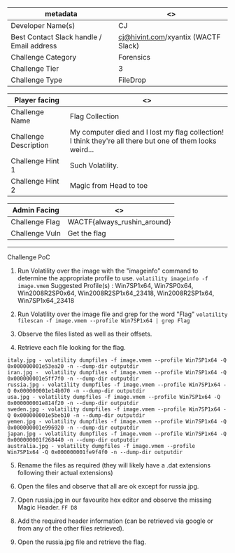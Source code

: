 | metadata | <> |
|--- | --- |
| Developer Name(s) | CJ |
| Best Contact Slack handle / Email address | cj@hivint.com/xyantix (WACTF Slack) |
| Challenge Category | Forensics |
| Challenge Tier | 3 |
| Challenge Type | FileDrop |

| Player facing | <> |
|--- | --- |
|Challenge Name | Flag Collection |
|Challenge Description | My computer died and I lost my flag collection! I think they're all there but one of them looks weird...| 
|Challenge Hint 1 | Such Volatility. |
|Challenge Hint 2 | Magic from Head to toe |

| Admin Facing | <> |
|--- | --- |
|Challenge Flag| WACTF{always_rushin_around} |
|Challenge Vuln| Get the flag |
---

Challenge PoC
1. Run Volatility over the image with the "imageinfo" command to determine the appropriate profile to use. 
```volatility imageinfo -f image.vmem```
Suggested Profile(s) : Win7SP1x64, Win7SP0x64, Win2008R2SP0x64, Win2008R2SP1x64_23418, Win2008R2SP1x64, Win7SP1x64_23418


2. Run Volatility over the image file and grep for the word "Flag"
```volatility filescan -f image.vmem --profile Win7SP1x64 | grep Flag```

3. Observe the files listed as well as their offsets.

4. Retrieve each file looking for the flag.
```
italy.jpg - volatility dumpfiles -f image.vmem --profile Win7SP1x64 -Q 0x000000001e53ea20 -n --dump-dir outputdir 
iran.jpg -  volatility dumpfiles -f image.vmem --profile Win7SP1x64 -Q 0x000000001e5ff7f0 -n --dump-dir outputdir 
russia.jpg - volatility dumpfiles -f image.vmem --profile Win7SP1x64 -Q 0x000000001e14b070 -n --dump-dir outputdir 
usa.jpg - volatility dumpfiles -f image.vmem --profile Win7SP1x64 -Q 0x000000001e814f20 -n --dump-dir outputdir 
sweden.jpg - volatility dumpfiles -f image.vmem --profile Win7SP1x64 -Q 0x000000001e5beb10 -n --dump-dir outputdir 
yemen.jpg - volatility dumpfiles -f image.vmem --profile Win7SP1x64 -Q 0x000000001e996920 -n --dump-dir outputdir 
japan.jpg - volatility dumpfiles -f image.vmem --profile Win7SP1x64 -Q 0x000000001f268440 -n --dump-dir outputdir 
australia.jpg - volatility dumpfiles -f image.vmem --profile Win7SP1x64 -Q 0x000000001fe9f4f0 -n --dump-dir outputdir
```

5. Rename the files as required (they will likely have a .dat extensions following their actual extensions)

6. Open the files and observe that all are ok except for russia.jpg. 

7. Open russia.jpg in our favourite hex editor and observe the missing Magic Header. 
```FF D8```
8. Add the required header information (can be retrieved via google or from any of the other files retrieved).

9. Open the russia.jpg file and retrieve the flag.
